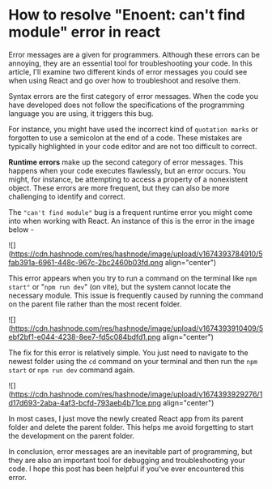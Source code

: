 # How to resolve "Enoent: can't find module" error in react

Error messages are a given for programmers. Although these errors can be annoying, they are an essential tool for troubleshooting your code. In this article, I'll examine two different kinds of error messages you could see when using React and go over how to troubleshoot and resolve them.

Syntax errors are the first category of error messages. When the code you have developed does not follow the specifications of the programming language you are using, it triggers this bug.

For instance, you might have used the incorrect kind of `quotation marks` or forgotten to use a semicolon at the end of a code. These mistakes are typically highlighted in your code editor and are not too difficult to correct.

**Runtime errors** make up the second category of error messages. This happens when your code executes flawlessly, but an error occurs. You might, for instance, be attempting to access a property of a nonexistent object. These errors are more frequent, but they can also be more challenging to identify and correct.

The `"can't find module"` bug is a frequent runtime error you might come into when working with React. An instance of this is the error in the image below -

![](https://cdn.hashnode.com/res/hashnode/image/upload/v1674393784910/5fab391a-6961-448c-967c-2bc2460b03fd.png align="center")

This error appears when you try to run a command on the terminal like `npm start"` or "`npm run dev`" (on vite), but the system cannot locate the necessary module. This issue is frequently caused by running the command on the parent file rather than the most recent folder.

![](https://cdn.hashnode.com/res/hashnode/image/upload/v1674393910409/5ebf2bf1-e044-4238-8ee7-fd5c084bdfd1.png align="center")

The fix for this error is relatively simple. You just need to navigate to the newest folder using the `cd` command on your terminal and then run the `npm start` or `npm run dev` command again.

![](https://cdn.hashnode.com/res/hashnode/image/upload/v1674393929276/1d17d693-2aba-4af3-bcfd-793aeb4b71ce.png align="center")

In most cases, I just move the newly created React app from its parent folder and delete the parent folder. This helps me avoid forgetting to start the development on the parent folder.

In conclusion, error messages are an inevitable part of programming, but they are also an important tool for debugging and troubleshooting your code. I hope this post has been helpful if you've ever encountered this error.